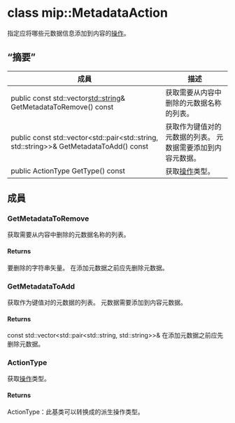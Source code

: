 # <a name="class-mipmetadataaction"></a>class mip::MetadataAction 
指定应将哪些元数据信息添加到内容的[操作](#classmip_1_1_action)。
  
## <a name="summary"></a>“摘要”
 成員                        | 描述                                
--------------------------------|---------------------------------------------
public const std::vector<std::string>& GetMetadataToRemove() const  |  获取需要从内容中删除的元数据名称的列表。
public const std::vector<std::pair<std::string, std::string>>& GetMetadataToAdd() const  |  获取作为键值对的元数据的列表。 元数据需要添加到内容元数据。
public ActionType GetType() const  |  获取[操作](#classmip_1_1_action)类型。
  
## <a name="members"></a>成員
  
### <a name="getmetadatatoremove"></a>GetMetadataToRemove
获取需要从内容中删除的元数据名称的列表。
  
#### <a name="returns"></a>Returns
要删除的字符串矢量。 在添加元数据之前应先删除元数据。
  
### <a name="getmetadatatoadd"></a>GetMetadataToAdd
获取作为键值对的元数据的列表。 元数据需要添加到内容元数据。
  
#### <a name="returns"></a>Returns
const std::vector<std::pair<std::string, std::string>>& 在添加元数据之前应先删除元数据。
  
### <a name="actiontype"></a>ActionType
获取[操作](#classmip_1_1_action)类型。
  
#### <a name="returns"></a>Returns
ActionType：此基类可以转换成的派生操作类型。